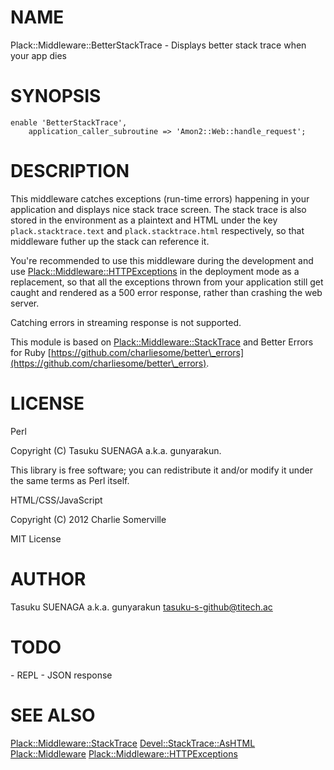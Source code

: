 # NAME

Plack::Middleware::BetterStackTrace - Displays better stack trace when your app dies

# SYNOPSIS

    enable 'BetterStackTrace',
        application_caller_subroutine => 'Amon2::Web::handle_request';

# DESCRIPTION

This middleware catches exceptions (run-time errors) happening in your
application and displays nice stack trace screen. The stack trace is
also stored in the environment as a plaintext and HTML under the key
`plack.stacktrace.text` and `plack.stacktrace.html` respectively, so
that middleware futher up the stack can reference it.

You're recommended to use this middleware during the development and
use [Plack::Middleware::HTTPExceptions](http://search.cpan.org/perldoc?Plack::Middleware::HTTPExceptions) in the deployment mode as a
replacement, so that all the exceptions thrown from your application
still get caught and rendered as a 500 error response, rather than
crashing the web server.

Catching errors in streaming response is not supported.

This module is based on [Plack::Middleware::StackTrace](http://search.cpan.org/perldoc?Plack::Middleware::StackTrace) and Better Errors for Ruby [https://github.com/charliesome/better\_errors](https://github.com/charliesome/better\_errors).

# LICENSE

Perl

Copyright (C) Tasuku SUENAGA a.k.a. gunyarakun.

This library is free software; you can redistribute it and/or modify
it under the same terms as Perl itself.

HTML/CSS/JavaScript

Copyright (C) 2012 Charlie Somerville

MIT License

# AUTHOR

Tasuku SUENAGA a.k.a. gunyarakun <tasuku-s-github@titech.ac>

# TODO

\- REPL
\- JSON response

# SEE ALSO

[Plack::Middleware::StackTrace](http://search.cpan.org/perldoc?Plack::Middleware::StackTrace) [Devel::StackTrace::AsHTML](http://search.cpan.org/perldoc?Devel::StackTrace::AsHTML) [Plack::Middleware](http://search.cpan.org/perldoc?Plack::Middleware) [Plack::Middleware::HTTPExceptions](http://search.cpan.org/perldoc?Plack::Middleware::HTTPExceptions)
